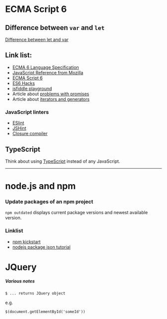 ECMA Script 6
=============

## Difference between `var` and `let`

[Difference between let and var](
http://stackoverflow.com/questions/762011/whats-the-difference-between-using-let-and-var-to-declare-a-variable#11444416)


## Link list:
- [ECMA 6 Language Specification](http://ecma-international.org/ecma-262/6.0/)
- [JavaScript Reference from Mozilla](https://developer.mozilla.org/en-US/docs/Web/JavaScript/Reference/Global_Objects)
- [ECMA Script 6](http://es6-features.org/)
- [ES6 Hacks](https://hacks.mozilla.org/category/es6-in-depth/)
- [jsfiddle playground](https://jsfiddle.net/)
- Article about [problems with promises](https://pouchdb.com/2015/05/18/we-have-a-problem-with-promises.html?utm_source=javascriptweekly)
- Article about [iterators and generators](http://macr.ae/article/iterators-and-generators.html)


### JavaScript linters
- [ESlint](http://eslint.org/docs/user-guide/configuring)
- [JSHint](http://jshint.com/docs/)
- [Closure compiler](https://developers.google.com/closure/compiler/?csw=1)


## TypeScript
Think about using [TypeScript](http://www.typescriptlang.org/docs/tutorial.html) instead of any JavaScript.

----------------------------------------

node.js and npm
===============

### Update packages of an npm project

`npm outdated` displays current package versions and newest available version.

### Linklist
- [npm kickstart](https://nodesource.com/blog/an-absolute-beginners-guide-to-using-npm)
- [nodejs package json tutorial](https://dzone.com/articles/the-basics-of-packagejson-in-nodejs-and-npm)


JQuery
======

##### Various notes

    $ ... returns JQuery object

e.g.

    $(document.getElementById('someId'))

